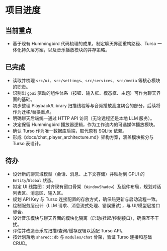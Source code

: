 # 项目进度

## 当前重点
- 基于现有 Hummingbird 代码梳理的成果，制定聊天界面重构路径、Turso 一体化持久层方案，以及音乐播放模块的并存策略。

## 已完成
- 读取并梳理 `src/ui`、`src/settings`、`src/services`、`src/media` 等核心模块的职责。
- 识别出 `gpui` 驱动的组件体系（按钮、输入框、模态框、主题）可作为聊天界面的基础。
- 初步整理 Playback/Library 扫描线程等与音频播放高度耦合的部分，后续将作为迁移/替换重点。
- 明确聊天后端统一通过 HTTP API 访问（无论远程还是本地 LLM 服务）。
- 决定保留 Hummingbird 播放器逻辑，作为工作流内的可选媒体播放模块。
- 确认 Turso 作为唯一数据库后端，取代原有 SQLite 依赖。
- 形成《docs/chat_player_architecture.md》架构方案，涵盖模块拆分与 Turso 表设计。

## 待办
- 设计新的聊天域模型（会话、消息、上下文存储）并映射到 GPUI 的 `Entity`/`Global` 状态。
- 拟定 UI 线路图：对齐现有窗口骨架（`WindowShadow`）及组件布局，规划对话列表区、消息区、输入区。
- 规划 API Key 与 Turso 连接配置的存放方式，确保热更新与启动流程一致。
- 绘制服务层设计（LLM 请求、消息流式处理、错误重试），与 UI/模型层接口契合。
- 设计音乐模块与聊天界面的模块化隔离（启动/挂起/控制接口），确保互不干扰。
- 评估并改造音乐库扫描/查询/缓存逻辑以适配 Turso API。
- 按计划落地 `shared::db` 与 `modules/chat` 骨架，验证 Turso 连接和基础 CRUD。
